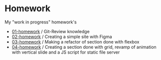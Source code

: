 # Homework
<p>My "work in progress" homework's</p>
<ul>
<li><a href="https://github.com/barteekn/Homework/tree/master/01-homework-git">01-homework</a> / Git-Review knowledge</li>
<li><a href="https://github.com/barteekn/Homework/tree/master/02-homework-fusely">02-homework</a> / Creating a simple site with Figma</li>
<li><a href="https://github.com/barteekn/Homework/tree/master/03-homework-blog">03-homework</a> / Making a refactor of section done with flexbox</li>
<li><a href="https://github.com/barteekn/Homework/tree/master/04-homework-grid-animation-node">04-homework</a> / Creating a section done with grid, revamp of animation with vertical slide and a JS script for static file server</li>
</ul>
